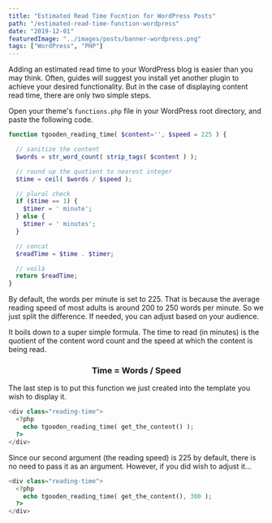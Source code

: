 ```yaml
---
title: "Estimated Read Time Fucntion for WordPress Posts"
path: "/estimated-read-time-function-wordpress"
date: "2019-12-01"
featuredImage: "../images/posts/banner-wordpress.png"
tags: ["WordPress", "PHP"]
---
```


Adding an estimated read time to your WordPress blog is easier than you may think. Often, guides will suggest you install yet another plugin to achieve your desired functionality. But in the case of displaying content read time, there are only two simple steps.

Open your theme's `functions.php` file in your WordPress root directory, and paste the following code.

```php
function tgooden_reading_time( $content='', $speed = 225 ) {

  // sanitize the content
  $words = str_word_count( strip_tags( $content ) );

  // round up the quotient to nearest integer
  $time = ceil( $words / $speed );

  // plural check
  if ($time == 1) {
    $timer = ' minute';
  } else {
    $timer = ' minutes';
  }

  // concat
  $readTime = $time . $timer;

  // voilà
  return $readTime;
}

```

By default, the words per minute is set to 225. That is because the average reading speed of most adults is around 200 to 250 words per minute. So we just split the difference. If needed, you can adjust based on your audience.

It boils down to a super simple formula. The time to read (in minutes) is the quotient of the content word count and the speed at which the content is being read.

<h3 style="text-align: center;">Time = Words / Speed</h3>

The last step is to put this function we just created into the template you wish to display it.

```php
<div class="reading-time">
  <?php
    echo tgooden_reading_time( get_the_content() );
  ?>
</div>
```

Since our second argument (the reading speed) is 225 by default, there is no need to pass it as an argument. However, if you did wish to adjust it...

```php
<div class="reading-time">
  <?php
    echo tgooden_reading_time( get_the_content(), 300 );
  ?>
</div>
```
